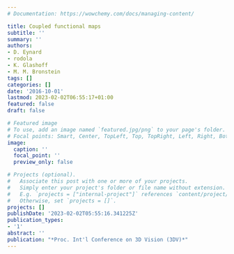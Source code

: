 ```yaml
---
# Documentation: https://wowchemy.com/docs/managing-content/

title: Coupled functional maps
subtitle: ''
summary: ''
authors:
- D. Eynard
- rodola
- K. Glashoff
- M. M. Bronstein
tags: []
categories: []
date: '2016-10-01'
lastmod: 2023-02-02T06:55:17+01:00
featured: false
draft: false

# Featured image
# To use, add an image named `featured.jpg/png` to your page's folder.
# Focal points: Smart, Center, TopLeft, Top, TopRight, Left, Right, BottomLeft, Bottom, BottomRight.
image:
  caption: ''
  focal_point: ''
  preview_only: false

# Projects (optional).
#   Associate this post with one or more of your projects.
#   Simply enter your project's folder or file name without extension.
#   E.g. `projects = ["internal-project"]` references `content/project/deep-learning/index.md`.
#   Otherwise, set `projects = []`.
projects: []
publishDate: '2023-02-02T05:55:16.341225Z'
publication_types:
- '1'
abstract: ''
publication: "*Proc. Int'l Conference on 3D Vision (3DV)*"
---
```

